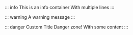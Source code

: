 ::: info
This is an info container
With multiple lines
:::

::: warning
A warning message
:::

::: danger Custom Title
Danger zone!
With some content
:::
